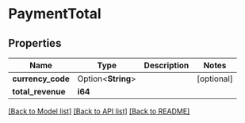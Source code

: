 # PaymentTotal

## Properties

Name | Type | Description | Notes
------------ | ------------- | ------------- | -------------
**currency_code** | Option<**String**> |  | [optional]
**total_revenue** | **i64** |  | 

[[Back to Model list]](../README.md#documentation-for-models) [[Back to API list]](../README.md#documentation-for-api-endpoints) [[Back to README]](../README.md)



